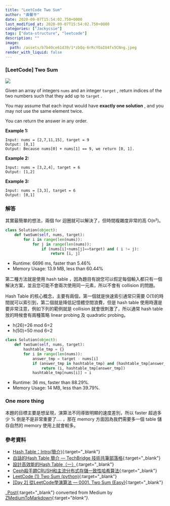 ```yaml
---
title: "LeetCode Two Sum"
author: "黃馨平"
date: 2020-09-07T15:54:02.750+0000
last_modified_at: 2020-09-07T15:54:02.750+0000
categories: ["Jackycsie"]
tags: ["data-structure", "leetcode"]
description: ""
image:
  path: /assets/b7b40ce61d39/1*zbQq-6rRcYOaIU4fx5CNng.jpeg
render_with_liquid: false
---
```


### \[LeetCode\] Two Sum


![](/assets/b7b40ce61d39/1*zbQq-6rRcYOaIU4fx5CNng.jpeg)


Given an array of integers `nums` and an integer `target` , return indices of the two numbers such that they add up to `target` \.

You may assume that each input would have **exactly one solution** , and you may not use the same element twice\.

You can return the answer in any order\.

**Example 1:**
```
Input: nums = [2,7,11,15], target = 9
Output: [0,1]
Output: Because nums[0] + nums[1] == 9, we return [0, 1].
```

**Example 2:**
```
Input: nums = [3,2,4], target = 6
Output: [1,2]
```

**Example 3:**
```
Input: nums = [3,3], target = 6
Output: [0,1]
```
### 解答

其實最簡單的想法，兩個 for 迴圈就可以解決了，但時間複雜度非常的高 O\(n²\)。
```py
class Solution(object):
    def twoSum(self, nums, target):
        for i in range(len(nums)):
            for j in range(len(nums)):                
                if (nums[i]+nums[j]==target) and ( i != j):
                    return [i, j]
```
- Runtime: 6696 ms, faster than 5\.46%
- Memory Usage: 13\.9 MB, less than 60\.44%


第二種方法就是使用 hash table ，因為題目有說您可以假定每個輸入都只有一個解決方案，並且您可能不會兩次使用同一元素，所以不會有 collision 的問題。

Hash Table 的核心概念，主要有兩個，第一個就是快速索引通常只需要 O\(1\)的時間就可以索引到，第二個就是降低記憶體空間浪費，但是 hash table 使用時還是要非常注意，例如下列的範例就是 collision 就會很刺激了，所以通常 hash table 放的時候會有兩種策略 linear probing 及 quadratic probing。
- h\(26\)=26 mod 6=2
- h\(50\)=50 mod 6=2

```py
class Solution(object):
    def twoSum(self, nums, target):
        hashtable_tmp = {}
        for i in range(len(nums)):            
            answer_tmp = target - nums[i]            
            if (answer_tmp in hashtable_tmp) and (hashtable_tmp[answer_tmp] != i):
                return (i, hashtable_tmp[answer_tmp])            
            hashtable_tmp[nums[i]] = i
```
- Runtime: 36 ms, faster than 88\.29%\.
- Memory Usage: 14 MB, less than 39\.79%\.

### One more thing

本題的目標主要是想呈現，演算法不同導致明顯的速度差別，所以 faster 超過多少 % 倒是不是非常重要了…\. ，那在 memory 方面因為我們需要多一個 table 儲存自然的 memory 使用上就會較多。
### 參考資料
- [Hash Table：Intro\(簡介\)](http://alrightchiu.github.io/SecondRound/hash-tableintrojian-jie.html){:target="_blank"}
- [白話的Hash Table 簡介 — TechBridge 技術共筆部落格](https://blog.techbridge.cc/2017/01/21/simple-hash-table-intro/){:target="_blank"}
- [設計高效能的Hash Table（一）](https://medium.com/@fchern/%E8%A8%AD%E8%A8%88%E9%AB%98%E6%95%88%E8%83%BD%E7%9A%84hash-table-%E4%B8%80-303d9713abab){:target="_blank"}
- [Ceph殺手鐧CRUSH和主流分布式存儲一致性哈希算法](https://kknews.cc/zh-tw/news/bgg44om.html){:target="_blank"}
- [LeetCode \(1\) Two Sum \(python\)](https://medium.com/@havbgbg68/leetcode-1-two-sum-python-8d77c223abd3){:target="_blank"}
- [\[Day 2\] 從LeetCode學演算法 — 0001\. Two Sum \(Easy\)](https://ithelp.ithome.com.tw/articles/10213116){:target="_blank"}



_[Post](https://medium.com/jacky-life/leetcode-two-sum-b7b40ce61d39){:target="_blank"} converted from Medium by [ZMediumToMarkdown](https://github.com/ZhgChgLi/ZMediumToMarkdown){:target="_blank"}._

